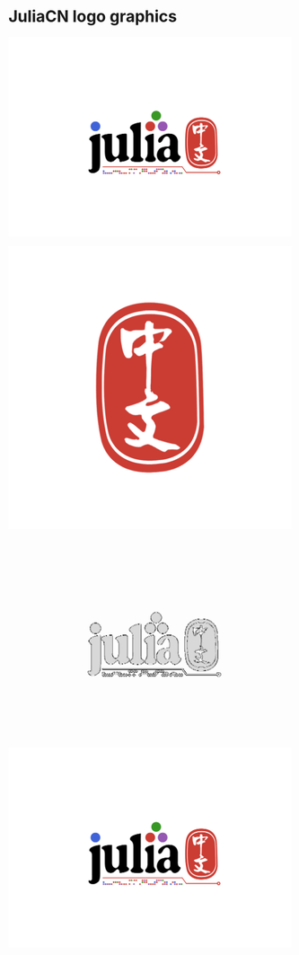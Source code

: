 # JuliaCN logo graphics

![](./白底logo.jpg)

![](./透明底[中文].png)

![](./透明底_灰色_logo.png)

![](./透明底logo.png)
